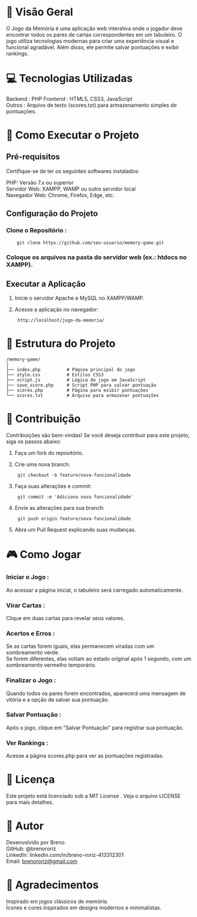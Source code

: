 # 🌟 Visão Geral
O Jogo da Memória é uma aplicação web interativa onde o jogador deve encontrar todos os pares de cartas correspondentes em um tabuleiro. O jogo utiliza tecnologias modernas para criar uma experiência visual e funcional agradável. Além disso, ele permite salvar pontuações e exibir rankings.

# 💻 Tecnologias Utilizadas
Backend : PHP 
Frontend : HTML5, CSS3, JavaScript  
Outros : Arquivo de texto (scores.txt) para armazenamento simples de pontuações.

# 🚀 Como Executar o Projeto
## Pré-requisitos
Certifique-se de ter os seguintes softwares instalados:  

PHP: Versão 7.x ou superior  
Servidor Web: XAMPP, WAMP ou outro servidor local  
Navegador Web: Chrome, Firefox, Edge, etc.

## Configuração do Projeto
### Clone o Repositório :
        
        git clone https://github.com/seu-usuario/memory-game.git

### Coloque os arquivos na pasta do servidor web (ex.: htdocs no XAMPP).

## Executar a Aplicação
1. Inicie o servidor Apache e MySQL no XAMPP/WAMP.
2. Acesse a aplicação no navegador:

        http://localhost/jogo-da-memoria/

# 📂 Estrutura do Projeto
```
/memory-game/
│
├── index.php          # Página principal do jogo
├── style.css          # Estilos CSS3
├── script.js          # Lógica do jogo em JavaScript
├── save_score.php     # Script PHP para salvar pontuação
├── scores.php         # Página para exibir pontuações
└── scores.txt         # Arquivo para armazenar pontuações
```

# 👥 Contribuição
Contribuições são bem-vindas! Se você deseja contribuir para este projeto, siga os passos abaixo:  

1. Faça um fork do repositório.  
2. Crie uma nova branch:  

        git checkout -b feature/nova-funcionalidade

3. Faça suas alterações e commit:

        git commit -m 'Adiciona nova funcionalidade'

4. Envie as alterações para sua branch:

        git push origin feature/nova-funcionalidade

5. Abra um Pull Request explicando suas mudanças.

# 🎮 Como Jogar
### Iniciar o Jogo :
Ao acessar a página inicial, o tabuleiro será carregado automaticamente.
### Virar Cartas :
Clique em duas cartas para revelar seus valores.
### Acertos e Erros :
Se as cartas forem iguais, elas permanecem viradas com um sombreamento verde.  
Se forem diferentes, elas voltam ao estado original após 1 segundo, com um sombreamento vermelho temporário.  
### Finalizar o Jogo :
Quando todos os pares forem encontrados, aparecerá uma mensagem de vitória e a opção de salvar sua pontuação.
### Salvar Pontuação :
Após o jogo, clique em "Salvar Pontuação" para registrar sua pontuação.
### Ver Rankings :
Acesse a página scores.php para ver as pontuações registradas.

# 📜 Licença
Este projeto está licenciado sob a MIT License . Veja o arquivo LICENSE para mais detalhes.

# 👤 Autor
Desenvolvido por Breno.  
    GitHub: @brenororiz  
    LinkedIn: linkedin.com/in/breno-roriz-413312301  
    Email: brenororiz@gmail.com 

# 🙏 Agradecimentos
Inspirado em jogos clássicos de memória.  
Ícones e cores inspirados em designs modernos e minimalistas.  